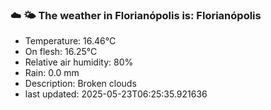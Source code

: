 ### ☁️ 🌤️  The weather in Florianópolis is: Florianópolis

- Temperature: 16.46°C
- On flesh: 16.25°C
- Relative air humidity: 80%
- Rain: 0.0 mm
- Description: Broken clouds
- last updated: 2025-05-23T06:25:35.921636
